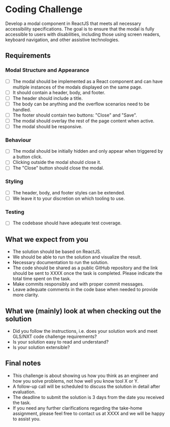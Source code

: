 # Coding Challenge

Develop a modal component in ReactJS that meets all necessary accessibility specifications. The goal is to ensure that the modal is fully accessible to users with disabilities, including those using screen readers, keyboard navigation, and other assistive technologies.

## Requirements

### Modal Structure and Appearance

- [ ] The modal should be implemented as a React component and can have multiple instances of the modals displayed on the same page.
- [ ] It should contain a header, body, and footer.
- [ ] The header should include a title.
- [ ] The body can be anything and the overflow scenarios need to be handled.
- [ ] The footer should contain two buttons: "Close" and "Save".
- [ ] The modal should overlay the rest of the page content when active.
- [ ] The modal should be responsive.

### Behaviour

- [ ] The modal should be initially hidden and only appear when triggered by a button click.
- [ ] Clicking outside the modal should close it.
- [ ] The "Close" button should close the modal.

### Styling

- [ ] The header, body, and footer styles can be extended.
- [ ] We leave it to your discretion on which tooling to use.

### Testing

- [ ] The codebase should have adequate test coverage.

## What we expect from you

- The solution should be based on ReactJS.
- We should be able to run the solution and visualize the result.
- Necessary documentation to run the solution.
- The code should be shared as a public GitHub repository and the link should be sent to XXXX once the task is completed. Please indicate the total time spent on the task.
- Make commits responsibly and with proper commit messages.
- Leave adequate comments in the code base when needed to provide more clarity.

## What we (mainly) look at when checking out the solution

- Did you follow the instructions, i.e. does your solution
  work and meet GLS/NXT code challenge requirements?
- Is your solution easy to read and understand?
- Is your solution extensible?

## Final notes

- This challenge is about showing us how you think as an engineer and how you solve problems, not how well you know tool X or Y.
- A follow-up call will be scheduled to discuss the solution in detail after evaluation.
- The deadline to submit the solution is 3 days from the date you received the task.
- If you need any further clarifications regarding the take-home assignment, please feel free to contact us at XXXX and we will be happy to assist you.
